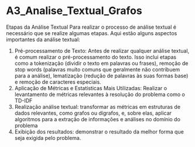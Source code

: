 # A3_Analise_Textual_Grafos

Etapas da Análise Textual
Para realizar o processo de análise textual é necessário que se realize algumas etapas. Aqui estão alguns aspectos importantes da análise textual:
1. Pré-processamento de Texto: Antes de realizar qualquer análise textual, é comum realizar o pré-processamento do texto. Isso inclui etapas como a tokenização (dividir o texto em palavras ou frases), remoção de stop words (palavras muito comuns que geralmente não contribuem para a análise), lematização (redução de palavras às suas formas base) e remoção de caracteres especiais.
2. Aplicação de Métricas e Estatísticas Mais Utilizadas: Realizar o levantamento de métricas relevantes à resolução do problema como o TD-IDF
3. Realização análise textual: transformar as métricas em estruturas de dados relevantes, como grafos ou dígrafos, e, sobre elas, aplicar algoritmos para a extração de informações e análises no domínio do problema
4. Exibição dos resultados: demonstrar o resultado da melhor forma que seja exigida pelo problema.

